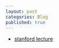 ```yaml
---
layout: post
categories: Blog
published: true
---
```


- [stanford lecture](https://www.youtube.com/watch?v=0zuiLBOIcsw)
